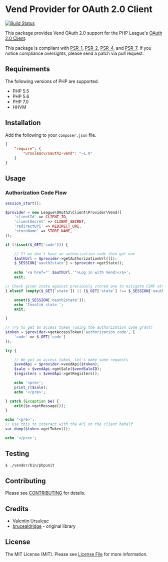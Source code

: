 # Vend Provider for OAuth 2.0 Client

[![Build Status](https://travis-ci.org/ursuleacv/oauth2-vend.png?branch=master)](https://travis-ci.org/ursuleacv/oauth2-vend)

This package provides Vend OAuth 2.0 support for the PHP League's [OAuth 2.0 Client](https://github.com/thephpleague/oauth2-client).

This package is compliant with [PSR-1][], [PSR-2][], [PSR-4][], and [PSR-7][]. If you notice compliance oversights, please send a patch via pull request.

[PSR-1]: https://github.com/php-fig/fig-standards/blob/master/accepted/PSR-1-basic-coding-standard.md
[PSR-2]: https://github.com/php-fig/fig-standards/blob/master/accepted/PSR-2-coding-style-guide.md
[PSR-4]: https://github.com/php-fig/fig-standards/blob/master/accepted/PSR-4-autoloader.md
[PSR-7]: https://github.com/php-fig/fig-standards/blob/master/accepted/PSR-7-http-message.md


## Requirements

The following versions of PHP are supported.

* PHP 5.5
* PHP 5.6
* PHP 7.0
* HHVM

## Installation

Add the following to your `composer.json` file.

```json
{
    "require": {
        "ursuleacv/oauth2-vend": "~1.0"
    }
}
```

## Usage

### Authorization Code Flow

```php
session_start();

$provider = new League\OAuth2\Client\Provider\Vend([
    'clientId' => CLIENT_ID,
    'clientSecret' => CLIENT_SECRET,
    'redirectUri' => REDIRECT_URI,
    'storeName' => STORE_NAME,
]);

if (!isset($_GET['code'])) {

    // If we don't have an authorization code then get one
    $authUrl = $provider->getAuthorizationUrl([]);
    $_SESSION['oauth2state'] = $provider->getState();
    
    echo '<a href="'.$authUrl.'">Log in with Vend!</a>';
    exit;

// Check given state against previously stored one to mitigate CSRF attack
} elseif (empty($_GET['state']) || ($_GET['state'] !== $_SESSION['oauth2state'])) {

    unset($_SESSION['oauth2state']);
    echo 'Invalid state.';
    exit;

}

// Try to get an access token (using the authorization code grant)
$token = $provider->getAccessToken('authorization_code', [
    'code' => $_GET['code']
]);

try {

    // We got an access token, let's make some requests
    $vendApi = $provider->vendApi($token);
    $sale = $vendApi->getSale($vendSaleID);
    $registers = $vendApi->getRegisters();

    echo '<pre>';
    print_r($sale);
    echo '</pre>';

} catch (Exception $e) {
    exit($e->getMessage());
}

echo '<pre>';
// Use this to interact with the API on the client behalf
var_dump($token->getToken());

echo '</pre>';
```

## Testing

``` bash
$ ./vendor/bin/phpunit
```

## Contributing

Please see [CONTRIBUTING](https://github.com/ursuleacv/oauth2-vend/blob/master/CONTRIBUTING.md) for details.


## Credits

- [Valentin Ursuleac](https://github.com/ursuleacv)
- [brucealdridge](https://github.com/brucealdridge/VendAPI) - original library

## License

The MIT License (MIT). Please see [License File](https://github.com/ursuleacv/oauth2-vend/blob/master/LICENSE) for more information.
